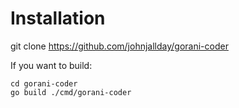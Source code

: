 # Installation

git clone <https://github.com/johnjallday/gorani-coder>

If you want to build:

```shell
cd gorani-coder
go build ./cmd/gorani-coder
```

